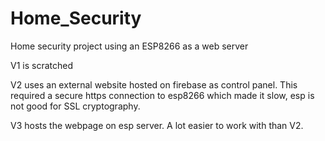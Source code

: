 # Home_Security
 Home security project using an ESP8266 as a web server

V1 is scratched

V2 uses an external website hosted on firebase as control panel. This required a secure https connection to esp8266 which made it slow, esp is not good for SSL cryptography. 

V3 hosts the webpage on esp server. A lot easier to work with than V2. 